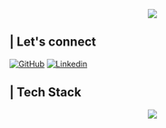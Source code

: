 
<!--
<img src="https://socialify.git.ci/jolliebonnie/jolliebonnie/image?font=KoHo&forks=1&language=1&name=1&pattern=Circuit%20Board&pulls=1&stargazers=1&theme=Auto" alt="jolliebonnie" width="640" height="320" />
-->
<p align="center">
  <img src="https://capsule-render.vercel.app/api?text=Hey!%20Thats%20me%20Chaw%20😉&animation=fadeIn&type=waving&color=gradient&height=160&section=header"/>
</p>


## | Let's connect 
[![GitHub](https://img.shields.io/badge/Github-100000?style=for-the-badge&logo=github&logoColor=white)](https://github.com/chaw-thiri)
[![Linkedin](https://img.shields.io/badge/Linkedin-0077B5?style=for-the-badge&logo=linkedin&logoColor=white)](https://www.linkedin.com/in/chaw-thiri-san-379035227/)
## | Tech Stack
<p align="center">
   <img src="https://skillicons.dev/icons?i=bash,git,py,c,cpp,github,visualstudio,vscode,html,css,javascript,sqlite"/>
</p>
